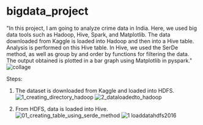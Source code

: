 # bigdata_project

"In this project, I am going to analyze crime data in India. Here, we used big data tools such as Hadoop, Hive, Spark, and Matplotlib. The data downloaded from Kaggle is loaded into Hadoop and then into a Hive table. Analysis is performed on this Hive table. In Hive, we used the SerDe method, as well as group by and order by functions for filtering the data. The output obtained is plotted in a bar graph using Matplotlib in pyspark."
![collage](https://github.com/JiJiNaK/bigdata_project/assets/144101140/9c76e5d5-82ec-46e1-a519-6538e2813116)

Steps:
1. The dataset is downloaded from Kaggle and loaded into HDFS.
   ![1_creating_directory_hadoop](https://github.com/JiJiNaK/bigdata_project/assets/144101140/6aeda6a4-41ab-449b-b539-43bfa5679cb4)
   ![2_dataloadedto_hadoop](https://github.com/JiJiNaK/bigdata_project/assets/144101140/ffd96247-73ec-4b95-879e-2dccdfcdbe9b)

2. From HDFS, data is loaded into Hive.
   ![01_creating_table_using_serde_method](https://github.com/JiJiNaK/bigdata_project/assets/144101140/e997a1c2-cfaa-4e17-a781-28f7b015ad0a)
   ![1 loaddatahdfs2016](https://github.com/JiJiNaK/bigdata_project/assets/144101140/5a8ec393-6215-4101-bb89-6c8c80b3eeb2)





